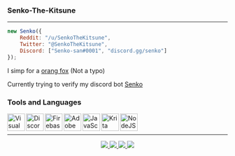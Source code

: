 ### Senko-The-Kitsune

---

```js
new Senko({
    Reddit: "/u/SenkoTheKitsune",
    Twitter: "@SenkoTheKitsune",
    Discord: ["Senko-san#0001", "discord.gg/senko"]
});
```

I simp for a [orang fox](https://senkosan.fandom.com/wiki/Senko) (Not a typo)

Currently trying to verify my discord bot [Senko](https://senkosworld.com/invite)

### Tools and Languages

<img align="left" alt="Visual Studio Code" width="40px" src="https://i.imgur.com/6hkq862.png"/>
<img align="left" alt="Discord.js" width="40px" src="https://i.imgur.com/ahMnobj.png"/>
<img align="left" alt="Firebase" width="40px" src="https://i.imgur.com/ouZHkjd.png"/>
<img align="left" alt="Adobe Illustrator" width="40px" src="https://i.imgur.com/xZez7f6.png"/>
<img align="left" alt="JavaScript" width="40px" src="https://i.imgur.com/kBDXwhn.png"/>
<img align="left" alt="Krita" width="40px" src="https://i.imgur.com/ib9NSez.png"/>
<img align="left" alt="NodeJS" width="40px" src="https://i.imgur.com/LXpgAFQ.png"/>

<br><br>

---

<div align="center">
    <a href="https://twitter.com/TrueSenko">
        <img src="https://img.shields.io/twitter/url?color=blue&label=Twitter&logo=Twitter&logoColor=white&url=https%3A%2F%2Ftwitter.com%2FTrueSenko&style=flat">
    </a>
    <a href="https://discord.gg/senko">
        <img src="https://img.shields.io/discord/777251087592718336?color=5865F2&label=Senkos%20World&logo=discord&logoColor=white">
    </a>
    <a href="https://reddit.com/r/SenkosWorld">
        <img src="https://img.shields.io/reddit/subreddit-subscribers/SenkosWorld?label=%2Fr%2FSenkosWorld&logo=reddit&logoColor=white&style=flat&color=orange">
    </a>
    <a href="https://senkosworld.com/invite">
        <img src="https://img.shields.io/badge/Invite%20my%20Discord%20bot,%20Senko!-orange">
    </a>
